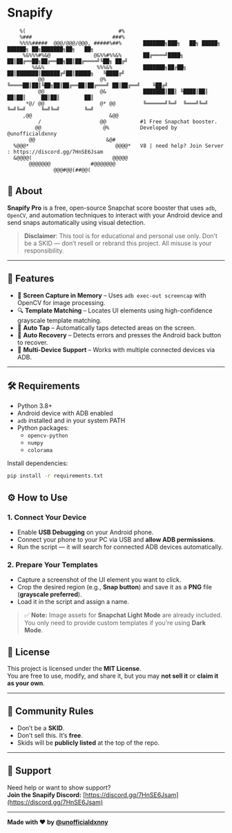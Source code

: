 # Snapify

```
    %(                              #%
    %###                          ###%
    %%%%#####  @@@/@@@/@@@, #####%##%       ███████╗███╗   ██╗ █████╗ ██████╗ ██╗███████╗██╗   ██╗
     %&%%%#%&@              @&%%#%%&%       ██╔════╝████╗  ██║██╔══██╗██╔══██╗██║██╔════╝╚██╗ ██╔╝
        %&&%                 %%%&%          ███████╗██╔██╗ ██║███████║██████╔╝██║█████╗   ╚████╔╝
          @@                  @%            ╚════██║██║╚██╗██║██╔══██║██╔═══╝ ██║██╔══╝    ╚██╔╝
          @@                  @&            ███████║██║ ╚████║██║  ██║██║     ██║██║        ██║
      *@/ @@                  @* @@         ╚══════╝╚═╝  ╚═══╝╚═╝  ╚═╝╚═╝     ╚═╝╚═╝        ╚═╝
     ,@@                         &@@                                                            
          /                   @@           #1 Free Snapchat booster.
         @@                    @%          Developed by @unofficialdxnny
       @@                       &@#        
  %@@@*                            @@@@*   V8 | need help? Join Server : https://discord.gg/7HnSE6Jsam
  &@@@@(                          @@@@@     
       @@@@@@@             #@@@@@@@
               @@@#@@(##@@(
```


## 🚀 About

**Snapify Pro** is a free, open-source Snapchat score booster that uses `adb`, `OpenCV`, and automation techniques to interact with your Android device and send snaps automatically using visual detection.

> **Disclaimer**: This tool is for educational and personal use only. Don’t be a SKID — don’t resell or rebrand this project. All misuse is your responsibility.

---

## 🧠 Features

- 📸 **Screen Capture in Memory** – Uses `adb exec-out screencap` with OpenCV for image processing.
- 🔍 **Template Matching** – Locates UI elements using high-confidence grayscale template matching.
- 🤖 **Auto Tap** – Automatically taps detected areas on the screen.
- 🧼 **Auto Recovery** – Detects errors and presses the Android back button to recover.
- 📱 **Multi-Device Support** – Works with multiple connected devices via ADB.

---

## 🛠 Requirements

- Python 3.8+
- Android device with ADB enabled
- `adb` installed and in your system PATH
- Python packages:
  - `opencv-python`
  - `numpy`
  - `colorama`

Install dependencies:

```bash
pip install -r requirements.txt
```
## ⚙️ How to Use

### 1. Connect Your Device
- Enable **USB Debugging** on your Android phone.
- Connect your phone to your PC via USB and **allow ADB permissions**.
- Run the script — it will search for connected ADB devices automatically.

### 2. Prepare Your Templates
- Capture a screenshot of the UI element you want to click.
- Crop the desired region (e.g., **Snap button**) and save it as a **PNG** file (**grayscale preferred**).
- Load it in the script and assign a name.

> ✅ **Note:** Image assets for **Snapchat Light Mode** are already included.  
> You only need to provide custom templates if you're using **Dark Mode**.

## 📄 License
This project is licensed under the **MIT License**.  
You are free to use, modify, and share it, but you may **not sell it** or **claim it as your own**.

---

## 🧠 Community Rules
- Don’t be a **SKID**.  
- Don’t sell this. It’s **free**.  
- Skids will be **publicly listed** at the top of the repo.

---

## 💬 Support
Need help or want to show support?  
**Join the Snapify Discord:** [https://discord.gg/7HnSE6Jsam](https://discord.gg/7HnSE6Jsam)

---

**Made with ❤️ by [@unofficialdxnny](https://github.com/unofficialdxnny)**
